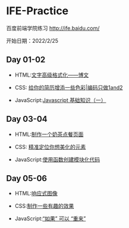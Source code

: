 # IFE-Practice
百度前端学院练习
http://ife.baidu.com/

开始日期：2022/2/25 

## Day 01-02
- HTML:[文字高级格式化——博文](http://ife.baidu.com/htmlpart/text.html)

- CSS: [给你的简历增添一些色彩|编码只做1and2 ](http://ife.baidu.com/csspart/styleCv.html)

- JavaScript:[Javascript 基础知识（一）](http://ife.baidu.com/javascript/datatype&variable.html#null-%E5%92%8C-undefined)

## Day 03-04

- HTML:[制作一个奶茶点餐页面](http://ife.baidu.com/htmlpart/form.html)

- CSS: [精准定位你想美化的元素 ](http://ife.baidu.com/csspart/selector.html)

- JavaScript:[使用函数创建模块化代码](http://ife.baidu.com/javascript/function.html#%E5%87%BD%E6%95%B0%E8%A1%A8%E8%BE%BE%E5%BC%8F-%E5%9B%9E%E8%B0%83%E5%87%BD%E6%95%B0)

## Day 05-06

- HTML:[响应式图像](http://ife.baidu.com/htmlpart/responsiveImage.html)

- CSS:[制作一些有趣的效果](http://ife.baidu.com/csspart/playWithCss.html)

- JavaScript:[“如果” 可以 “重来”](http://ife.baidu.com/javascript/if&while.html)